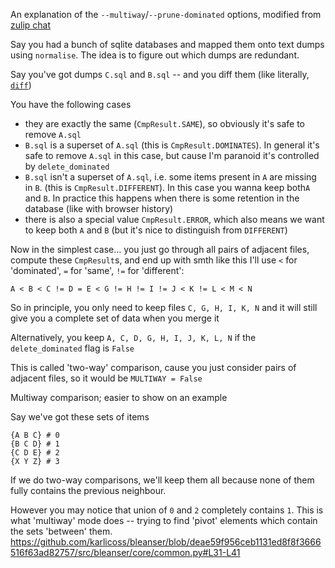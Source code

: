 An explanation of the `--multiway`/`--prune-dominated` options, modified from [zulip chat](https://memex.zulipchat.com/#narrow/stream/279601-hpi/topic/bleanser/near/258276779)

Say you had a bunch of sqlite databases and mapped them onto text dumps using `normalise`. The idea is to figure out which dumps are redundant.

Say you've got dumps `C.sql` and `B.sql` -- and you diff them (like literally, [`diff`](https://man7.org/linux/man-pages/man1/diff.1.html))

You have the following cases

- they are exactly the same (`CmpResult.SAME`), so obviously it's safe to remove `A.sql`
- `B.sql` is a superset of `A.sql` (this is `CmpResult.DOMINATES`). In general it's safe to remove `A.sql` in this case, but cause I'm paranoid it's controlled by `delete_dominated`
- `B.sql` isn't a superset of `A.sql`, i.e. some items present in `A` are missing in `B`. (this is `CmpResult.DIFFERENT`). In this case you wanna keep both`A` and `B`. In practice this happens when there is some retention in the database (like with browser history)
- there is also a special value `CmpResult.ERROR`, which also means we want to keep both `A` and `B` (but it's nice to distinguish from `DIFFERENT`)

Now in the simplest case... you just go through all pairs of adjacent files, compute these `CmpResult`s, and end up with smth like this
I'll use `<` for 'dominated', `=` for 'same', `!=` for 'different':

`A < B < C != D = E < G != H != I != J < K != L < M < N`

So in principle, you only need to keep files `C, G, H, I, K, N` and it will still give you a complete set of data when you merge it

Alternatively, you keep `A, C, D, G, H, I, J, K, L, N` if the `delete_dominated` flag is `False`

This is called 'two-way' comparison, cause you just consider pairs of adjacent files, so it would be `MULTIWAY = False`

Multiway comparison; easier to show on an example

Say we've got these sets of items

```
{A B C} # 0
{B C D} # 1
{C D E} # 2
{X Y Z} # 3
```

If we do two-way comparisons, we'll keep them all because none of them fully contains the previous neighbour.

However you may notice that union of `0` and `2` completely contains `1`. This is what 'multiway' mode does -- trying to find 'pivot' elements which contain the sets 'between' them. <https://github.com/karlicoss/bleanser/blob/deae59f956ceb1131ed8f8f3666516f63ad82757/src/bleanser/core/common.py#L31-L41>
